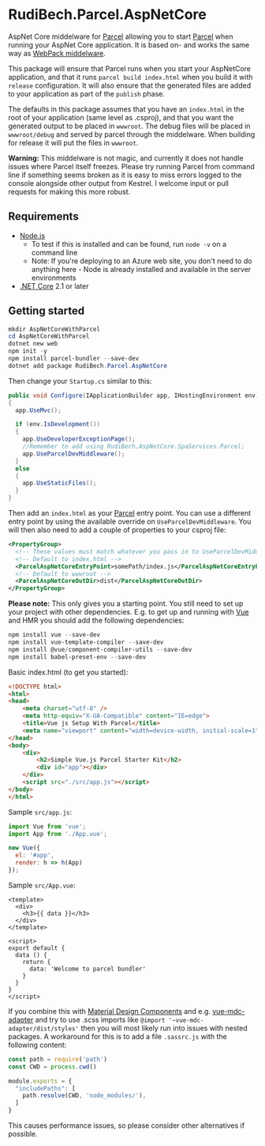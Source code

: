 ﻿
# RudiBech.Parcel.AspNetCore

AspNet Core middelware for [Parcel](https://parceljs.org/) allowing you to start [Parcel](https://parceljs.org/) when running your AspNet Core application. It is based on- and works the same way as [WebPack middelware](https://github.com/aspnet/JavaScriptServices/tree/dev/src/Microsoft.AspNetCore.SpaServices/Webpack).

This package will ensure that Parcel runs when you start your AspNetCore application, and that it runs `parcel build index.html` when you build it with `release` configuration. It will also ensure that the generated files are added to your application as part of the `publish` phase.

The defaults in this package assumes that you have an `index.html` in the root of your application (same level as .csproj), and that you want the generated output to be placed in `wwwroot`. The debug files will be placed in `wwwroot/debug` and served by parcel through the middelware. When building for release it will put the files in `wwwroot`.

**Warning:** This middelware is not magic, and currently it does not handle issues where Parcel itself freezes. Please try running Parcel from command line if something seems broken as it is easy to miss errors logged to the console alongside other output from Kestrel. I welcome input or pull requests for making this more robust.

## Requirements

* [Node.js](https://nodejs.org/en/)
  * To test if this is installed and can be found, run `node -v` on a command line
  * Note: If you're deploying to an Azure web site, you don't need to do anything here - Node is already installed and available in the server environments
* [.NET Core](https://dot.net/) 2.1 or later

## Getting started

```powershell
mkdir AspNetCoreWithParcel
cd AspNetCoreWithParcel
dotnet new web
npm init -y
npm install parcel-bundler --save-dev
dotnet add package RudiBech.Parcel.AspNetCore
```
Then change your `Startup.cs` similar to this:

```c#
public void Configure(IApplicationBuilder app, IHostingEnvironment env)
{
  app.UseMvc();

  if (env.IsDevelopment())
  {
    app.UseDeveloperExceptionPage();
    //Remember to add using RudiBech.AspNetCore.SpaServices.Parcel;
    app.UseParcelDevMiddleware();
  }
  else
  {
    app.UseStaticFiles();
  }
}
```

Then add an `index.html` as your [Parcel](https://parceljs.org/) entry point. You can use a different entry point by using the available override on `UseParcelDevMiddleware`. You will then also need to add a couple of properties to your csproj file:

```xml
<PropertyGroup>
  <!-- These values must match whatever you pass in to UseParcelDevMiddleware -->
  <!-- Default to index.html -->
  <ParcelAspNetCoreEntryPoint>somePath/index.js</ParcelAspNetCoreEntryPoint>
  <!-- Default to wwwroot -->
  <ParcelAspNetCoreOutDir>dist</ParcelAspNetCoreOutDir>
</PropertyGroup>
```

**Please note:** This only gives you a starting point. You still need to set up your project with other dependencies. E.g. to get up and running with [Vue](https://vuejs.org/) and HMR you should add the following dependencies:

```powershell
npm install vue --save-dev
npm install vue-template-compiler --save-dev
npm install @vue/component-compiler-utils --save-dev
npm install babel-preset-env --save-dev
```

Basic index.html (to get you started):

```html
<!DOCTYPE html>
<html>
<head>
    <meta charset="utf-8" />
    <meta http-equiv="X-UA-Compatible" content="IE=edge">
    <title>Vue js Setup With Parcel</title>
    <meta name="viewport" content="width=device-width, initial-scale=1">
</head>
<body>
    <div>
        <h2>Simple Vue.js Parcel Starter Kit</h2>
        <div id="app"></div>
    </div>
    <script src="./src/app.js"></script>
</body>
</html>
```

Sample `src/app.js`:

```js
import Vue from 'vue';
import App from './App.vue';

new Vue({
  el: '#app',
  render: h => h(App)
});
```

Sample `src/App.vue`:

```vue
<template>
  <div>
    <h3>{{ data }}</h3>
  </div>
</template>

<script>
export default {
  data () {
    return {
      data: 'Welcome to parcel bundler'
    }
  }
}
</script>
```

If you combine this with [Material Design Components](https://material.io/design/components/) and e.g. [vue-mdc-adapter](https://github.com/stasson/vue-mdc-adapter) and try to use .scss imports like `@import '~vue-mdc-adapter/dist/styles'` then you will most likely run into issues with nested packages. A workaround for this is to add a file `.sassrc.js` with the following content:

```js
const path = require('path')
const CWD = process.cwd()

module.exports = {
  "includePaths": [
    path.resolve(CWD, 'node_modules/'),
  ]
}
```

This causes performance issues, so please consider other alternatives if possible.